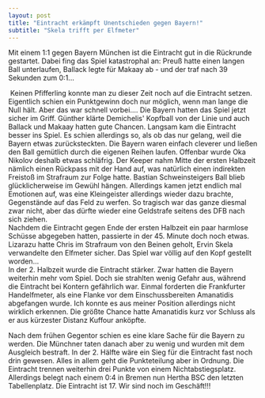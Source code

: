 ```yaml
---
layout: post
title: "Eintracht erkämpft Unentschieden gegen Bayern!"
subtitle: "Skela trifft per Elfmeter"
---
```


Mit einem 1:1 gegen Bayern München ist die Eintracht gut in die Rückrunde gestartet. Dabei fing das Spiel katastrophal an: Preuß hatte einen langen Ball unterlaufen, Ballack legte für Makaay ab - und der traf nach 39 Sekunden zum 0:1...

 Keinen Pfifferling konnte man zu dieser Zeit noch auf die Eintracht setzen. Eigentlich schien ein Punktgewinn doch nur möglich, wenn man lange die Null hält. Aber das war schnell vorbei.... Die Bayern hatten das Spiel jetzt sicher im Griff. Günther klärte Demichelis' Kopfball von der Linie und auch Ballack und Makaay hatten gute Chancen. Langsam kam die Eintracht besser ins Spiel. Es schien allerdings so, als ob das nur gelang, weil die Bayern etwas zurücksteckten. Die Bayern waren einfach cleverer und ließen den Ball gemütlich durch die eigenen Reihen laufen. Offenbar wurde Oka Nikolov deshalb etwas schläfrig. Der Keeper nahm Mitte der ersten Halbzeit nämlich einen Rückpass mit der Hand auf, was natürlich einen indirekten Freistoß im Strafraum zur Folge hatte. Bastian Schweinsteigers Ball blieb glücklicherweise im Gewühl hängen. Allerdings kamen jetzt endlich mal Emotionen auf, was eine Kleingeister allerdings wieder dazu brachte, Gegenstände auf das Feld zu werfen. So tragisch war das ganze diesmal zwar nicht, aber das dürfte wieder eine Geldstrafe seitens des DFB nach sich ziehen.  
Nachdem die Eintracht gegen Ende der ersten Halbzeit ein paar harmlose Schüsse abgegeben hatten, passierte in der 45. Minute doch noch etwas. Lizarazu hatte Chris im Strafraum von den Beinen geholt, Ervin Skela verwandelte den Elfmeter sicher. Das Spiel war völlig auf den Kopf gestellt worden...  
In der 2. Halbzeit wurde die Eintracht stärker. Zwar hatten die Bayern weiterhin mehr vom Spiel. Doch sie strahlten wenig Gefahr aus, während die Eintracht bei Kontern gefährlich war. Einmal forderten die Frankfurter Handelfmeter, als eine Flanke vor dem Einschussbereiten Amanatidis abgefangen wurde. Ich konnte es aus meiner Position allerdings nicht wirklich erkennen. Die größte Chance hatte Amanatidis kurz vor Schluss als er aus kürzester Distanz Kuffour anköpfte.  
  
Nach dem frühen Gegentor schien es eine klare Sache für die Bayern zu werden. Die Münchner taten danach aber zu wenig und wurden mit dem Ausgleich bestraft. In der 2. Hälfte wäre ein Sieg für die Eintracht fast noch drin gewesen. Alles in allem geht die Punkteteilung aber in Ordnung. Die Eintracht trennen weiterhin drei Punkte von einem Nichtabstiegsplatz. Allerdings belegt nach einem 0:4 in Bremen nun Hertha BSC den letzten Tabellenplatz. Die Eintracht ist 17. Wir sind noch im Geschäft!!!
